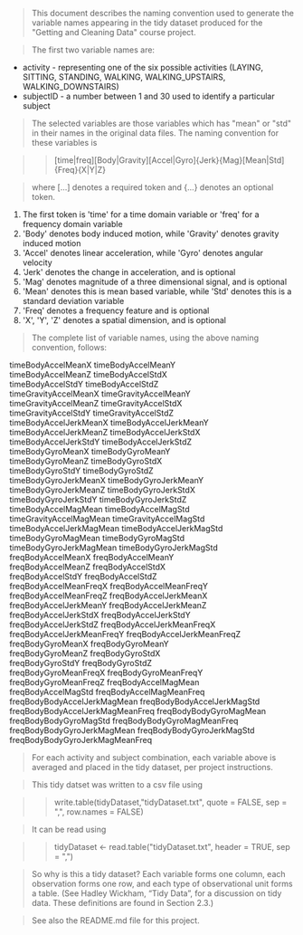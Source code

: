 > This document describes the naming convention used to generate the variable names appearing in the tidy dataset produced for the "Getting and Cleaning Data" course project.

> The first two variable names are:
* activity - representing one of the six possible activities (LAYING, SITTING, STANDING, WALKING, WALKING_UPSTAIRS, WALKING_DOWNSTAIRS)
* subjectID - a number between 1 and 30 used to identify a particular subject

> The selected variables are those variables which has "mean" or "std" in their names in the original data files. The naming convention for these variables is 

>> [time|freq][Body|Gravity][Accel|Gyro]{Jerk}{Mag}[Mean|Std]{Freq}{X|Y|Z}

> where [...] denotes a required token and {...} denotes an optional token.

1. The first token is 'time'  for a time domain variable or 'freq' for a frequency domain variable  
2. 'Body' denotes body induced motion, while 'Gravity' denotes gravity induced motion
3. 'Accel' denotes linear acceleration, while 'Gyro' denotes angular velocity
4. 'Jerk' denotes the change in acceleration, and is optional
5. 'Mag' denotes magnitude of a three dimensional signal, and is optional
6. 'Mean' denotes this is mean based variable, while 'Std' denotes this is a standard deviation variable
7. 'Freq' denotes a frequency feature and is optional
8. 'X', 'Y', 'Z' denotes a spatial dimension, and is optional

> The complete list of variable names, using the above naming convention, follows:

timeBodyAccelMeanX
timeBodyAccelMeanY              
timeBodyAccelMeanZ
timeBodyAccelStdX               
timeBodyAccelStdY
timeBodyAccelStdZ               
timeGravityAccelMeanX
timeGravityAccelMeanY           
timeGravityAccelMeanZ
timeGravityAccelStdX            
timeGravityAccelStdY
timeGravityAccelStdZ            
timeBodyAccelJerkMeanX
timeBodyAccelJerkMeanY          
timeBodyAccelJerkMeanZ
timeBodyAccelJerkStdX           
timeBodyAccelJerkStdY
timeBodyAccelJerkStdZ           
timeBodyGyroMeanX
timeBodyGyroMeanY               
timeBodyGyroMeanZ
timeBodyGyroStdX                
timeBodyGyroStdY
timeBodyGyroStdZ                
timeBodyGyroJerkMeanX
timeBodyGyroJerkMeanY           
timeBodyGyroJerkMeanZ
timeBodyGyroJerkStdX            
timeBodyGyroJerkStdY
timeBodyGyroJerkStdZ            
timeBodyAccelMagMean
timeBodyAccelMagStd             
timeGravityAccelMagMean
timeGravityAccelMagStd          
timeBodyAccelJerkMagMean
timeBodyAccelJerkMagStd         
timeBodyGyroMagMean
timeBodyGyroMagStd              
timeBodyGyroJerkMagMean
timeBodyGyroJerkMagStd          
freqBodyAccelMeanX
freqBodyAccelMeanY              
freqBodyAccelMeanZ
freqBodyAccelStdX               
freqBodyAccelStdY
freqBodyAccelStdZ               
freqBodyAccelMeanFreqX
freqBodyAccelMeanFreqY          
freqBodyAccelMeanFreqZ
freqBodyAccelJerkMeanX          
freqBodyAccelJerkMeanY
freqBodyAccelJerkMeanZ          
freqBodyAccelJerkStdX
freqBodyAccelJerkStdY           
freqBodyAccelJerkStdZ
freqBodyAccelJerkMeanFreqX      
freqBodyAccelJerkMeanFreqY
freqBodyAccelJerkMeanFreqZ      
freqBodyGyroMeanX
freqBodyGyroMeanY               
freqBodyGyroMeanZ
freqBodyGyroStdX                
freqBodyGyroStdY
freqBodyGyroStdZ                
freqBodyGyroMeanFreqX
freqBodyGyroMeanFreqY           
freqBodyGyroMeanFreqZ
freqBodyAccelMagMean            
freqBodyAccelMagStd
freqBodyAccelMagMeanFreq        
freqBodyBodyAccelJerkMagMean
freqBodyBodyAccelJerkMagStd     
freqBodyBodyAccelJerkMagMeanFreq
freqBodyBodyGyroMagMean         
freqBodyBodyGyroMagStd
freqBodyBodyGyroMagMeanFreq     
freqBodyBodyGyroJerkMagMean
freqBodyBodyGyroJerkMagStd      
freqBodyBodyGyroJerkMagMeanFreq

> For each activity and subject combination, each variable above is averaged and placed in the tidy dataset, per project instructions.

> This tidy datset was written to a csv file using

>> write.table(tidyDataset,"tidyDataset.txt", quote = FALSE, sep = ",", row.names = FALSE)

> It can be read using

>> tidyDataset <- read.table("tidyDataset.txt", header = TRUE, sep = ",")

> So why is this a tidy dataset? Each variable forms one column, each observation forms one row, and each type of observational unit forms a table. (See Hadley Wickham, “Tidy Data”, for a discussion on tidy data. These definitions are found in Section 2.3.)

> See also the README.md file for this project.

